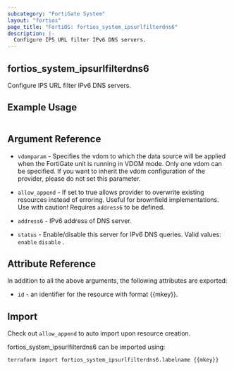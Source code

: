 ```yaml
---
subcategory: "FortiGate System"
layout: "fortios"
page_title: "FortiOS: fortios_system_ipsurlfilterdns6"
description: |-
  Configure IPS URL filter IPv6 DNS servers.
---
```


## fortios_system_ipsurlfilterdns6
Configure IPS URL filter IPv6 DNS servers.

## Example Usage

```hcl

```

## Argument Reference
* `vdomparam` - Specifies the vdom to which the data source will be applied when the FortiGate unit is running in VDOM mode. Only one vdom can be specified. If you want to inherit the vdom configuration of the provider, please do not set this parameter.
* `allow_append` - If set to true allows provider to overwrite existing resources instead of erroring. Useful for brownfield implementations. Use with caution! Requires `address6` to be defined.

* `address6` - IPv6 address of DNS server.
* `status` - Enable/disable this server for IPv6 DNS queries. Valid values: `enable` `disable` .

## Attribute Reference

In addition to all the above arguments, the following attributes are exported:
* `id` - an identifier for the resource with format {{mkey}}.

## Import

Check out `allow_append` to auto import upon resource creation.

fortios_system_ipsurlfilterdns6 can be imported using:
```sh
terraform import fortios_system_ipsurlfilterdns6.labelname {{mkey}}
```

